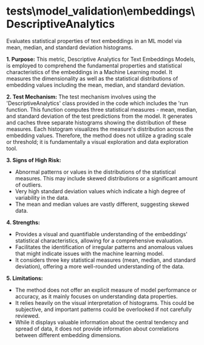 # tests\model_validation\embeddings\DescriptiveAnalytics

Evaluates statistical properties of text embeddings in an ML model via mean, median, and standard deviation
histograms.

**1. Purpose:**
This metric, Descriptive Analytics for Text Embeddings Models, is employed to comprehend the fundamental properties
and statistical characteristics of the embeddings in a Machine Learning model. It measures the dimensionality as
well as the statistical distributions of embedding values including the mean, median, and standard deviation.

**2. Test Mechanism:**
The test mechanism involves using the 'DescriptiveAnalytics' class provided in the code which includes the 'run
function. This function computes three statistical measures - mean, median, and standard deviation of the test
predictions from the model. It generates and caches three separate histograms showing the distribution of these
measures. Each histogram visualizes the measure's distribution across the embedding values. Therefore, the method
does not utilize a grading scale or threshold; it is fundamentally a visual exploration and data exploration tool.

**3. Signs of High Risk:**

- Abnormal patterns or values in the distributions of the statistical measures. This may include skewed
distributions or a significant amount of outliers.
- Very high standard deviation values which indicate a high degree of variability in the data.
- The mean and median values are vastly different, suggesting skewed data.

**4. Strengths:**

- Provides a visual and quantifiable understanding of the embeddings' statistical characteristics, allowing for a
comprehensive evaluation.
- Facilitates the identification of irregular patterns and anomalous values that might indicate issues with the
machine learning model.
- It considers three key statistical measures (mean, median, and standard deviation), offering a more well-rounded
understanding of the data.

**5. Limitations:**

- The method does not offer an explicit measure of model performance or accuracy, as it mainly focuses on
understanding data properties.
- It relies heavily on the visual interpretation of histograms. This could be subjective, and important patterns
could be overlooked if not carefully reviewed.
- While it displays valuable information about the central tendency and spread of data, it does not provide
information about correlations between different embedding dimensions.